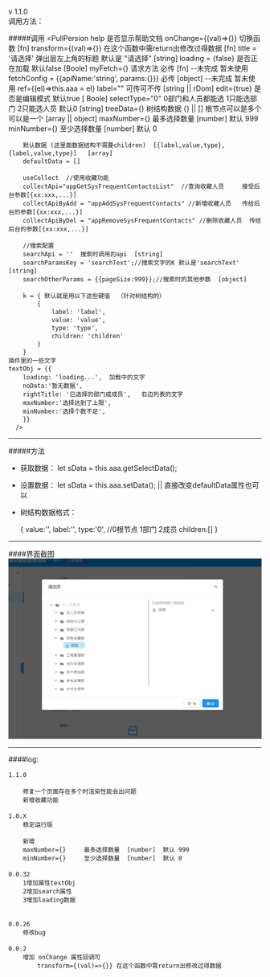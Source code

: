 v 1.1.0  
调用方法： 

#####调用
    <PullPersion 
        help  是否显示帮助文档 
        onChange={(val)=>{}}  切换函数 [fn]
        transform={(val)=>{}} 在这个函数中需return出修改过得数据 [fn]
        title = '请选择'  弹出层左上角的标题 默认是  "请选择"  [string]
        loading = {false}  是否正在加载   默认false  [Boole]
        myFetch={}  请求方法 必传  [fn]  --未完成 暂未使用
        fetchConfig = {{apiName:'string', params:{}}}  必传  [object] --未完成 暂未使用
        ref={(el)=>this.aaa = el}
        label=""         可传可不传 [string || rDom]
        edit={true}      是否是编辑模式 默认true  [ Boole]
        selectType="0"   0部门和人员都能选 1只能选部门 2只能选人员   默认0   [string]
        treeData={}      树结构数据  {} || [] 根节点可以是多个可以是一个  [array || object] 
        maxNumber={}     最多选择数量  [number]  默认 999
        minNumber={}     至少选择数量  [number]  默认 0

        默认数据 (这里面数据结构不需要children)  [{label,value,type}, {label,value,type}]   [array]   
        defaultData = [] 

        useCollect  //使用收藏功能
        collectApi="appGetSysFrequentContactsList"  //查询收藏人员     接受后台参数[{xx:xxx,...}]
        collectApiByAdd = "appAddSysFrequentContacts" //新增收藏人员   传给后台的参数[{xx:xxx,...}]
        collectApiByDel = "appRemoveSysFrequentContacts" //删除收藏人员  传给后台的参数[{xx:xxx,...}]

        //搜索配置
        searchApi = ''  搜索时调用的api  [string]
        searchParamsKey = 'searchText';//搜索文字的K 默认是'searchText'   [string]
        searchOtherParams = {{pageSize:999}};//搜索时的其他参数  [object]

        k = { 默认就是用以下这些键值  （针对树结构的）
            {
                label: 'label',
                value: 'value',
                type: 'type',
                children: 'children'
            }
        }
    插件里的一些文字
    textObj = {{
        loading: 'loading...',  加载中的文字
        noData:'暂无数据',  
        rightTitle: '已选择的部门或成员',   右边列表的文字
        maxNumber:'选择达到了上限',
        minNumber:'选择个数不足',
        }}
      /> 
----
#####方法
*   获取数据：
        let sData = this.aaa.getSelectData();

*   设置数据：
        let sData = this.aaa.setData(); || 直接改变defaultData属性也可以
                

*   树结构数据格式： 

    {
        value:'',
        label:'',
        type:'0', //0根节点 1部门  2成员
        children:[]
    }

----
####界面截图
![截图](./img.png "正常使用时的截图")

---- 

####log:

    1.1.0 

        修复一个页面存在多个时渲染性能会出问题
        新增收藏功能

    1.0.X
        稳定运行版  

        新增
        maxNumber={}     最多选择数量  [number]  默认 999
        minNumber={}     至少选择数量  [number]  默认 0
      
    0.0.32
        1增加属性textObj
        2增加search属性
        3增加loading数据


    0.0.26
        修改bug

    0.0.2
        增加 onChange 属性回调可
            transform={(val)=>{}} 在这个函数中需return出修改过得数据
